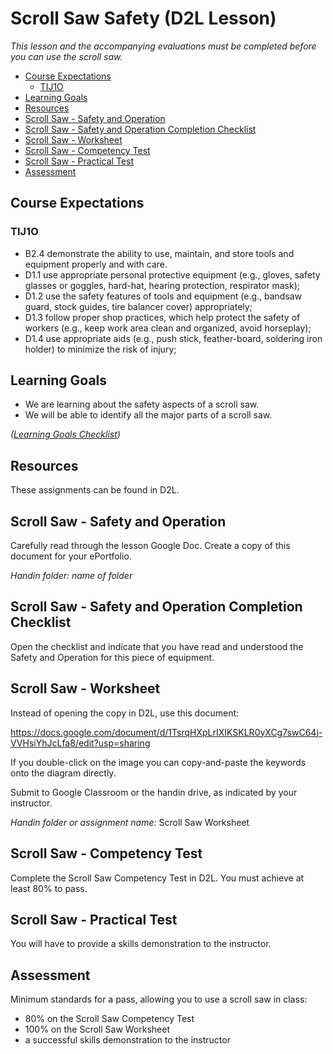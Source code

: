 # Scroll Saw Safety (D2L Lesson)

*This lesson and the accompanying evaluations must be completed before you can use the scroll saw.* 

<!-- TOC depthFrom:2 -->

- [Course Expectations](#course-expectations)
    - [TIJ1O](#tij1o)
- [Learning Goals](#learning-goals)
- [Resources](#resources)
- [Scroll Saw - Safety and Operation](#scroll-saw---safety-and-operation)
- [Scroll Saw - Safety and Operation Completion Checklist](#scroll-saw---safety-and-operation-completion-checklist)
- [Scroll Saw - Worksheet](#scroll-saw---worksheet)
- [Scroll Saw - Competency Test](#scroll-saw---competency-test)
- [Scroll Saw - Practical Test](#scroll-saw---practical-test)
- [Assessment](#assessment)

<!-- /TOC -->

## Course Expectations
### TIJ1O
- B2.4 demonstrate the ability to use, maintain, and store tools and equipment properly and with care. 
- D1.1 use appropriate personal protective equipment (e.g., gloves, safety glasses or goggles, hard-hat, hearing protection, respirator mask); 
- D1.2 use the safety features of tools and equipment (e.g., bandsaw guard, stock guides, tire balancer cover) appropriately; 
- D1.3 follow proper shop practices, which help protect the safety of workers (e.g., keep work area clean and organized, avoid horseplay); 
- D1.4 use appropriate aids (e.g., push stick, feather-board, soldering iron holder) to minimize the risk of injury; 

## Learning Goals

- We are learning about the safety aspects of a scroll saw.
- We will be able to identify all the major parts of a scroll saw.

*([Learning Goals Checklist](https://www.beens.org/learning-goals-checklist/))*

## Resources
These assignments can be found in D2L. 

## Scroll Saw - Safety and Operation
Carefully read through the lesson Google Doc. Create a copy of this document for your ePortfolio. 

*Handin folder: name of folder*

## Scroll Saw - Safety and Operation Completion Checklist
Open the checklist and indicate that you have read and understood the Safety and Operation for this piece of equipment. 

## Scroll Saw - Worksheet
Instead of opening the copy in D2L, use this document:

https://docs.google.com/document/d/1TsrqHXpLrIXIKSKLR0yXCg7swC64j-VVHsiYhJcLfa8/edit?usp=sharing

If you double-click on the image you can copy-and-paste the keywords onto the diagram directly. 

Submit to Google Classroom or the handin drive, as indicated by your instructor. 

*Handin folder or assignment name:* Scroll Saw Worksheet

## Scroll Saw - Competency Test
Complete the Scroll Saw Competency Test in D2L. You must achieve at least 80% to pass. 

## Scroll Saw - Practical Test
You will have to provide a skills demonstration to the instructor. 

## Assessment
Minimum standards for a pass, allowing you to use a scroll saw in class:

- 80% on the Scroll Saw Competency Test
- 100% on the Scroll Saw Worksheet
- a successful skills demonstration to the instructor